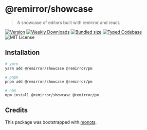 # @remirror/showcase

> A showcase of editors built with remirror and react.

[![Version][version]][npm] [![Weekly Downloads][downloads-badge]][npm]
[![Bundled size][size-badge]][size] [![Typed Codebase][typescript]](./src/index.ts)
![MIT License][license]

[version]: https://flat.badgen.net/npm/v/@remirror/showcase
[npm]: https://npmjs.com/package/@remirror/showcase
[license]: https://flat.badgen.net/badge/license/MIT/purple
[size]: https://bundlephobia.com/result?p=@remirror/showcase
[size-badge]: https://flat.badgen.net/bundlephobia/minzip/@remirror/showcase
[typescript]: https://flat.badgen.net/badge/icon/TypeScript?icon=typescript&label
[downloads-badge]: https://badgen.net/npm/dw/@remirror/showcase/red?icon=npm

## Installation

```bash
# yarn
yarn add @remirror/showcase @remirror/pm

# pnpm
pnpm add @remirror/showcase @remirror/pm

# npm
npm install @remirror/showcase @remirror/pm
```

## Credits

This package was bootstrapped with [monots].

[monots]: https://github.com/monots/monots
